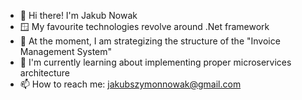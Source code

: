 
- 👋 Hi there! I'm Jakub Nowak
- 🪟 My favourite technologies revolve around .Net framework
- 🔭 At the moment, I am strategizing the structure of the "Invoice Management System"
- 🌱 I'm currently learning about implementing proper microservices architecture
- 📫 How to reach me: jakubszymonnowak@gmail.com

<!--
**JakubNovvak/JakubNovvak** is a ✨ _special_ ✨ repository because its `README.md` (this file) appears on your GitHub profile.

Here are some ideas to get you started:


- 🔭 I’m currently working on ...
- 🌱 I’m currently learning ...
- 👯 I’m looking to collaborate on ...
- 🤔 I’m looking for help with ...
- 💬 Ask me about ...
- 📫 How to reach me: ...
- 😄 Pronouns: ...
- ⚡ Fun fact: ...
-->
